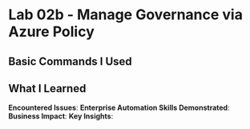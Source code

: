 # Lab 02b - Manage Governance via Azure Policy

## Basic Commands I Used

## What I Learned

**Encountered Issues**: 
**Enterprise Automation Skills Demonstrated**: 
**Business Impact**: 
**Key Insights**: 